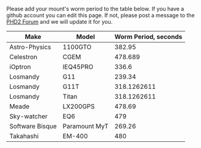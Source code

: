 Please add your mount's worm period to the table below.  If you have a github account you can edit this page. If not, please post a message to the [PHD2 Forum](https://groups.google.com/forum/?fromgroups=#!forum/open-phd-guiding) and we will update it for you.

|Make |Model|Worm Period, seconds|
|-----|-----|--------------------|
|Astro-Physics|1100GTO|382.95|
|Celestron|CGEM|478.689|
|iOptron|IEQ45PRO|336.6|
|Losmandy|G11|239.34|
|Losmandy|G11T|318.1262611|
|Losmandy|Titan|318.1262611|
|Meade|LX200GPS|478.69|
|Sky-watcher|EQ6|479|
|Software Bisque|Paramount MyT|269.26|
|Takahashi|EM-400|480|
